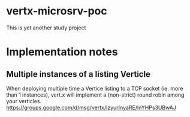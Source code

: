# vertx-microsrv-poc
This is yet another study project

# Implementation notes
## Multiple instances of a listing Verticle 
When deploying multiple time a Vertice listing to a TCP socket (ie. more than 1 instances), vert.x will implement a (non-strict) round robin among your verticles.  
https://groups.google.com/d/msg/vertx/IzyurInyaRE/InYHPs3UBwAJ